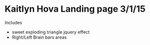 # Kaitlyn Hova Landing page 3/1/15
Includes
- sweet exploding triangle jquery effect
- Right/Left Brain bars areas
